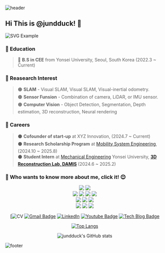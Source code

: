 ![header](https://capsule-render.vercel.app/api?type=waving&&color=gradient&height=80&section=header&fontSize=90)  


## Hi This is @jundduck! 👋

![SVG Example](https://readme-decorate.vercel.app/api/get?height=250&width=850&text=Hello&fontColor=%23000000&fontSize=70&type=wave&fontWeight=800&backgroundColor=%231f1f1f)



### 🌱 Education  
> 🔵 **B.S in CEE** from Yonsei University, Seoul, South Korea (2022.3 ~ Current)                                                                             



### :orange_book: Reasearch Interest  
> 🟠 **SLAM** - Visual SLAM, Visual SLAM, Visual-inertial odometry.                
> 🟠 **Sensor Funsion** - Combination of camera, LiDAR, or IMU sensor.  
> 🟠 **Computer Vision** - Object Detection, Segmentation, Depth estimation, 3D reconstruction, Neural rendering                                                             



### 🚀 Careers

> ⚫ **Cofounder of start-up** at XYZ Innovation, (2024.7 ~ Current)          
> ⚫ **Research Scholarship Program** at [Mobility System Engineering](https://vce.yonsei.ac.kr/vce/index.do), (2024.10 ~ 2025.8)    
> ⚫ **Student Intern** at [Mechanical Engineering](https://me.yonsei.ac.kr/me/index.do) Yonsei University, [**3D Reconstruction Lab, DAMIS**](https://sites.google.com/view/damislab/) (2024.6 ~ 2025.2)                                     




### 👀 Who wants to know more about me, click it! :blush:

<div align=center>                                









<img src="https://img.shields.io/badge/GITHUB-181717?style=flat-square&logo=GITHUB&logoColor=white"/> <img src="https://img.shields.io/badge/Notion-000000?style=flat-square&logo=Notion&logoColor=white"/>
<br>
<img src="https://img.shields.io/badge/Python-3776AB?style=flat-square&logo=Python&logoColor=white"/> <img src="https://img.shields.io/badge/C-A8B9CC?style=flat-square&logo=C&logoColor=white"/> <img src="https://img.shields.io/badge/c++-00599C?style=flat-square&logo=c%2B%2B&logoColor=white"/> <img src="https://img.shields.io/badge/ROS-22314E?style=flat-square&logo=ROS&logoColor=white"/>
<br>
<img src="https://img.shields.io/badge/Windows 11-0078D4?style=flat-square&logo=Windows 11&logoColor=white"/> <img src="https://img.shields.io/badge/Ubuntu-E95420?style=flat-square&logo=Ubuntu&logoColor=white"/> <img src="https://img.shields.io/badge/Linux-FCC624?style=flat-square&logo=Linux&logoColor=black"/>
<br>
<img src="https://img.shields.io/badge/Oracle-F80000?style=flat-square&logo=Oracle&logoColor=white"/> <img src="https://img.shields.io/badge/Google Drive-4285F4?style=flat-square&logo=Google Drive&logoColor=white"/> <img src="https://img.shields.io/badge/Amazon AWS-232F3E?style=flat-square&logo=Amazon AWS&logoColor=white"/>











[![CV](])
[![Gmail Badge](https://img.shields.io/badge/Gmail-d14836?style=flat-square&logo=Gmail&logoColor=white&link=mailto:tyoung960302@gmail.com)](mailto:ryan082688@gmail.com)
[![LinkedIn](https://img.shields.io/badge/-LinkedIn-0077b5?style=round-square&logo=linkedin&logoColor=white&link=https://www.linkedin.com/in/tae-young-kim-595692139/)](https://www.linkedin.com/in/%EC%A4%80%EC%84%9D-%EC%9D%B4-5a9809232/)
[![Youtube Badge](https://img.shields.io/badge/Youtube-ff0000?style=flat-square&logo=youtube&link=https://www.youtube.com/c/kyleschool)](https://www.youtube.com/@%EC%9D%B4%EC%A4%80%EC%84%9D-e1d)
[![Tech Blog Badge](http://img.shields.io/badge/-Tech%20blog-black?style=flat-square&logo=github&link=https://davinci-ai.tistory.com/)](https://blog.naver.com/ryan0826)









[![Top Langs](https://github-readme-stats.vercel.app/api/top-langs/?username=jundduck)](https://github.com/anuraghazra/github-readme-stats)



![jundduck's GitHub stats](https://github-readme-stats.vercel.app/api?username=jundduck&hide=contribs,prs&show_icons=true&theme=graywhite)

  
</div>

![footer](https://capsule-render.vercel.app/api?type=waving&&color=gradient&height=80&section=footer&fontSize=90)


